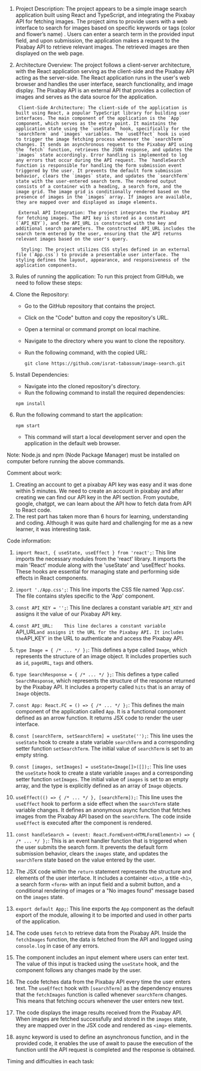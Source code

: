 

1. Project Description:
The project appears to be a simple image search application built using React and TypeScript,  and integrating the Pixabay API for fetching images. The project aims to provide users with a web interface to search for images based on specific keywords or tags (color and flower’s name) . Users can enter a search term in the provided input field, and upon submission, the application makes a request to the Pixabay API to retrieve relevant images. The retrieved images are then displayed on the web page.

2. Architecture Overview:
The project follows a client-server architecture, with the React application serving as the client-side and the Pixabay API acting as the server-side. The React application runs in the user's web browser and handles the user interface, search functionality, and image display. The Pixabay API is an external API that provides a collection of images and serves as the data source for the application.

        Client-Side Architecture: The client-side of the application is built using React, a popular TypeScript library for building user interfaces. The main component of the application is the `App` component, which serves as the entry point. It maintains the application state using the `useState` hook, specifically for the `searchTerm` and `images` variables. The `useEffect` hook is used to trigger the image fetching process whenever the `searchTerm` changes. It sends an asynchronous request to the Pixabay API using the `fetch` function, retrieves the JSON response, and updates the `images` state accordingly. Error handling is implemented to log any errors that occur during the API request. The `handleSearch` function is responsible for handling the form submission event triggered by the user. It prevents the default form submission behavior, clears the `images` state, and updates the `searchTerm` state with the user-entered search term. The rendered output consists of a container with a heading, a search form, and the image grid. The image grid is conditionally rendered based on the presence of images in the `images` array. If images are available, they are mapped over and displayed as image elements.

        External API Integration: The project integrates the Pixabay API for fetching images. The API key is stored as a constant (`API_KEY`), and the API_URL is constructed with the key and additional search parameters. The constructed  API_URL includes the search term entered by the user, ensuring that the API returns relevant images based on the user's query.

         Styling: The project utilizes CSS styles defined in an external file (`App.css`) to provide a presentable user interface. The styling defines the layout, appearance, and responsiveness of the application components.


3. Rules of running the application:
To run this project from GitHub, we need to follow these steps:
1. Clone the Repository:
   - Go to the GitHub repository that contains the project. 
   - Click on the "Code" button and copy the repository's URL.
   - Open a terminal or command prompt on local machine.
   - Navigate to the directory where you want to clone the repository.
   - Run the following command, with the copied URL:
   
     `git clone https://github.com/israt-tabassum/image-search.git`

2. Install Dependencies:
   - Navigate into the cloned repository's directory.
   - Run the following command to install the required dependencies:
 
    `npm install`
  
3. Run the following command to start the application:
    
     `npm start`
   
   - This command will start a local development server and open the application in the default web browser.


Note: Node.js and npm (Node Package Manager) must be installed on computer before running the above commands. 





Comment about work:
1. Creating an account to get a pixabay API key was easy and it was done within 5 minutes. We need to create an account in pixabay and after creating we can find our API key in the API section. From youtube, google, chatgpt, we can learn about the API how to  fetch data from API to React code.
2. The rest part has taken more than 6 hours for learning, understanding and coding. Although it was quite hard and challenging for me as a new learner, it was interesting task.





Code information: 
1. `import React, { useState, useEffect } from 'react';`: This line imports the necessary modules from the 'react' library. It imports the main 'React' module along with the 'useState' and 'useEffect' hooks. These hooks are essential for managing state and performing side effects in React components.

2. `import './App.css';`: This line imports the CSS file named 'App.css'. The file contains styles specific to the 'App' component.

3. `const API_KEY = '';`: This line declares a constant variable `API_KEY` and assigns it the value of our Pixabay API key. 

4. `const API_URL:    This line declares a constant variable `API_URL` and assigns it the URL for the Pixabay API. It includes the `API_KEY` in the URL to authenticate and access the Pixabay API.

5. `type Image = { /* ... */ };`: This defines a type called `Image`, which represents the structure of an image object. It includes properties such as `id`, `pageURL`, `tags` and others.

6. `type SearchResponse = { /* ... */ };`: This defines a type called `SearchResponse`, which represents the structure of the response returned by the Pixabay API. It includes a property called `hits` that is an array of `Image` objects.

7. `const App: React.FC = () => { /* ... */ };`: This defines the main component of the application called `App`. It is a functional component defined as an arrow function. It returns JSX code to render the user interface.

8. `const [searchTerm, setSearchTerm] = useState('');`: This line uses the `useState` hook to create a state variable `searchTerm` and a corresponding setter function `setSearchTerm`. The initial value of `searchTerm` is set to an empty string.

9. `const [images, setImages] = useState<Image[]>([]);`: This line uses the `useState` hook to create a state variable `images` and a corresponding setter function `setImages`. The initial value of `images` is set to an empty array, and the type is explicitly defined as an array of `Image` objects.

10. `useEffect(() => { /* ... */ }, [searchTerm]);`: This line uses the `useEffect` hook to perform a side effect when the `searchTerm` state variable changes. It defines an anonymous async function that fetches images from the Pixabay API based on the `searchTerm`. The code inside `useEffect` is executed after the component is rendered.

11. `const handleSearch = (event: React.FormEvent<HTMLFormElement>) => { /* ... */ };`: This is an event handler function that is triggered when the user submits the search form. It prevents the default form submission behavior, clears the `images` state, and updates the `searchTerm` state based on the value entered by the user.

12. The JSX code within the `return` statement represents the structure and elements of the user interface. It includes a container `<div>`, a title `<h1>`, a search form `<form>` with an input field and a submit button, and a conditional rendering of images or a "No images found" message based on the `images` state.

13. `export default App;`: This line exports the `App` component as the default export of the module, allowing it to be imported and used in  other parts of the application.

14. The code uses `fetch` to retrieve data from the Pixabay API. Inside the `fetchImages` function, the data is fetched from the API and logged using `console.log` in case of any errors.

15. The component includes an input element where users can enter text. The value of this input is tracked using the `useState` hook, and the component follows any changes made by the user.

16. The code fetches data from the Pixabay API every time the user enters text. The `useEffect` hook with `[searchTerm]` as the dependency ensures that the `fetchImages` function is called whenever `searchTerm` changes. This means that fetching occurs whenever the user enters new text.

17. The code displays the image results received from the Pixabay API. When images are fetched successfully and stored in the `images` state, they are mapped over in the JSX code and rendered as `<img>` elements.

18.   async keyword is used to define an asynchronous function, and in the provided code, it enables the use of await to pause the execution of the function until the API request is completed and the response is obtained.

Timing and difficulties in each task:


